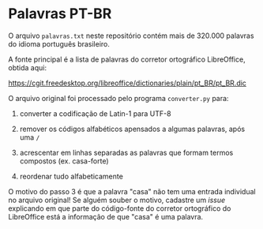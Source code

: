 # Palavras PT-BR

O arquivo `palavras.txt` neste repositório contém mais de 320.000 palavras do idioma português brasileiro.

A fonte principal é a lista de palavras do corretor ortográfico LibreOffice, obtida aqui:

https://cgit.freedesktop.org/libreoffice/dictionaries/plain/pt_BR/pt_BR.dic

O arquivo original foi processado pelo programa `converter.py` para:

1. converter a codificação de Latin-1 para UTF-8

2. remover os códigos alfabéticos apensados a algumas palavras, após uma `/`

3. acrescentar em linhas separadas as palavras que formam termos compostos (ex. casa-forte)

4. reordenar tudo alfabeticamente

O motivo do passo 3 é que a palavra "casa" não tem uma entrada individual no arquivo original! Se alguém souber o motivo, cadastre um *issue* explicando em que parte do código-fonte do corretor ortográfico do LibreOffice está a informação de que "casa" é uma palavra.
